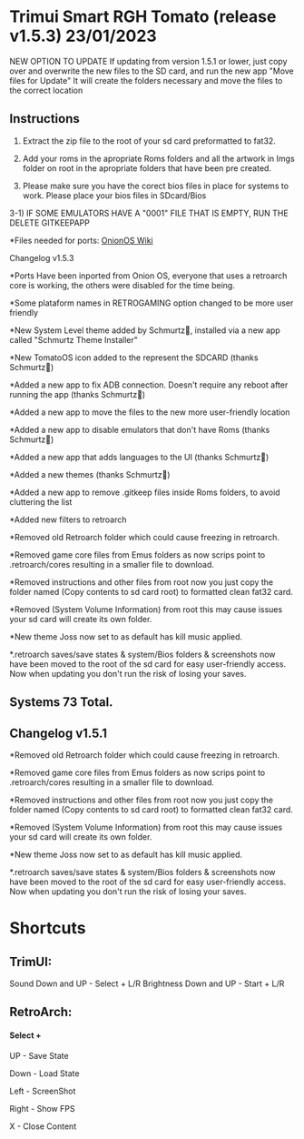 # Trimui Smart RGH Tomato (release v1.5.3) 23/01/2023 

NEW OPTION TO UPDATE
If updating from version 1.5.1 or lower, just copy over and overwrite the new files to the SD card, and run the new app "Move files for Update"
It will create the folders necessary and move the files to the correct location


## Instructions
1) Extract the zip file to the root of your sd card preformatted to fat32.

2) Add your roms in the apropriate Roms folders and all the artwork in Imgs folder on root in the apropriate folders that have been pre created.

3) Please make sure you have the corect bios files in place for systems to work. Please place your bios files in SDcard/Bios

3-1) IF SOME EMULATORS HAVE A "0001" FILE THAT IS EMPTY, RUN THE DELETE GITKEEPAPP

*Files needed for ports: [OnionOS Wiki](https://github.com/OnionUI/Onion/wiki/Ports-Collection)


Changelog v1.5.3

*Ports Have been inported from Onion OS, everyone that uses a retroarch core is working, the others were disabled for the time being.

*Some plataform names in RETROGAMING option changed to be more user friendly

*New System Level theme added by Schmurtz🧅, installed via a new app called "Schmurtz Theme Installer"

*New TomatoOS icon added to the represent the SDCARD (thanks Schmurtz🧅)

*Added a new app to fix ADB connection. Doesn't require any reboot after running the app (thanks Schmurtz🧅)

*Added a new app to move the files to the new more user-friendly location

*Added a new app to disable emulators that don't have Roms (thanks Schmurtz🧅)

*Added a new app that adds languages to the UI (thanks Schmurtz🧅)

*Added a new themes (thanks Schmurtz🧅)

*Added a new app to remove .gitkeep files inside Roms folders, to avoid cluttering the list

*Added new filters to retroarch

*Removed old Retroarch folder which could cause freezing in retroarch.

*Removed game core files from Emus folders as now scrips point to .retroarch/cores resulting in a smaller file to download.

*Removed instructions and other files from root now you just copy the folder named (Copy contents to sd card root) to formatted clean fat32 card.

*Removed (System Volume Information) from root this may cause issues your sd card will create its own folder.

*New theme Joss now set to as default has kill music applied.

*.retroarch saves/save states & system/Bios folders & screenshots now have been moved to the root of the sd card for easy user-friendly access. Now when updating you don't run the risk of losing your saves.


## Systems 73 Total.
## Changelog v1.5.1


*Removed old Retroarch folder which could cause freezing in retroarch.

*Removed game core files from Emus folders as now scrips point to .retroarch/cores resulting in a smaller file to download.

*Removed instructions and other files from root now you just copy the folder named (Copy contents to sd card root) to formatted clean fat32 card.

*Removed (System Volume Information) from root this may cause issues your sd card will create its own folder.

*New theme Joss now set to as default has kill music applied.

*.retroarch saves/save states & system/Bios folders & screenshots now have been moved to the root of the sd card for easy user-friendly access. Now when updating you don't run the risk of losing your saves.


# Shortcuts
## TrimUI:
Sound Down and UP - Select + L/R
Brightness Down and UP - Start + L/R

## RetroArch:
#### Select +
UP - Save State

Down - Load State

Left - ScreenShot

Right - Show FPS

X - Close Content
